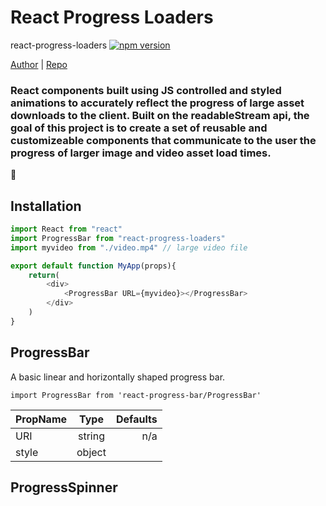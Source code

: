 # React Progress Loaders
react-progress-loaders
[![npm version](http://img.shields.io/npm/v/react-progress-loaders.svg?style=flat)](https://npmjs.org/package/react-progress-loaders "View this project on npm")

[Author](github.com/jakermate) | [Repo](github.com/jakermate/react-progress-bar)

### React components built using JS controlled and styled animations to accurately reflect the progress of large asset downloads to the client.  Built on the readableStream api, the goal of this project is to create a set of reusable and customizeable components that communicate to the user the progress of larger image and video asset load times.


:rocket:
## Installation
```js
import React from "react"
import ProgressBar from "react-progress-loaders"
import myvideo from "./video.mp4" // large video file

export default function MyApp(props){
    return(
        <div>
            <ProgressBar URL={myvideo}></ProgressBar>
        </div>
    )
}
```

<!-- ## Usage -->

## ProgressBar
A basic linear and horizontally shaped progress bar.

    import ProgressBar from 'react-progress-bar/ProgressBar'

| PropName    |  Type       | Defaults      |
| :---        |    :----:   |          ---: |
| URI         | string      | n/a           |
| style       | object      |               |

## ProgressSpinner